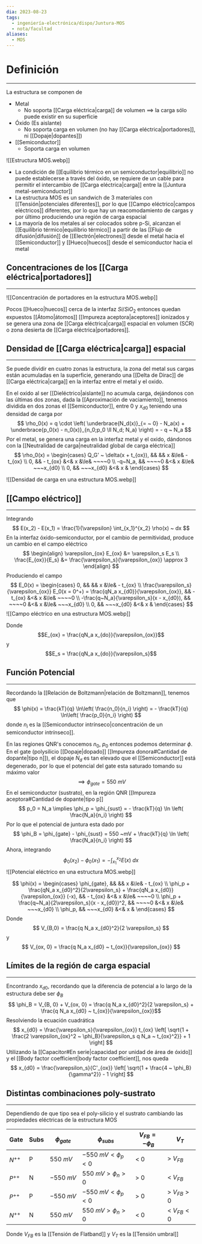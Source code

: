 ```yaml
---
dia: 2023-08-23
tags:
  - ingeniería-electrónica/dispo/Juntura-MOS
  - nota/facultad
aliases:
  - MOS
---
```

# Definición
---
La estructura se componen de
* Metal
	* No soporta [[Carga eléctrica|carga]] de volumen $\implies$ la carga sólo puede existir en su superficie
* Óxido (Es aislante)
	* No soporta carga en volumen (no hay [[Carga eléctrica|portadores]], ni [[Dopaje|dopantes]])
* [[Semiconductor]]
	* Soporta carga en volumen

![[Estructura  MOS.webp]]

* La condición de [[Equilibrio térmico en un semiconductor|equilibrio]] no puede establecerse a través del óxido, se requiere de un cable para permitir el intercambio de [[Carga eléctrica|carga]] entre la [[Juntura metal-semiconductor]]
* La estructura MOS es un sandwich de 3 materiales con [[Tensión|potenciales diferentes]], por lo que [[Campo eléctrico|campos eléctricos]] diferentes, por lo que hay un reacomodamiento de cargas  y por último produciendo una región de carga espacial
* La mayoría de los metales al ser colocados sobre p-Si, alcanzan el [[Equilibrio térmico|equilibrio térmico]] a partir de las [[Flujo de difusión|difusión]] de [[Electrón|electrones]] desde el metal hacia el [[Semiconductor]] y [[Hueco|huecos]] desde el semiconductor hacia el metal

## Concentraciones de los [[Carga eléctrica|portadores]]
---
![[Concentración de portadores en la estructura MOS.webp]]

Pocos [[Hueco|huecos]] cerca de la interfaz $Si$/$SiO_2$ entonces quedan expuestos [[Átomo|átomos]] [[Impureza aceptora|aceptores]] ionizados y se genera una zona de [[Carga eléctrica|carga]] espacial en volumen (SCR) o zona desierta de [[Carga eléctrica|portadores]].

## Densidad de [[Carga eléctrica|carga]] espacial
---
Se puede dividir en cuatro zonas la estructura, la zona del metal sus cargas están acumuladas en la superficie, generando una [[Delta de Dirac]] de [[Carga eléctrica|carga]] en la interfaz entre el metal y el oxido.

En el oxido al ser [[Dieléctrico|aislante]] no acumula carga, dejándonos con las últimas dos zonas, dada la [[Aproximación de vaciamiento]], tenemos dividida en dos zonas el [[Semiconductor]], entre $0$ y $x_{d0}$ teniendo una densidad de carga por $$ \rho_0(x) = q \cdot \left( \underbrace{N_d(x)}_{= ~ 0} - N_a(x) + \underbrace{p_0(x) - n_0(x)}_{n_0;p_0 \ll N_d; N_a} \right) = - q ~ N_a $$
Por el metal, se genera una carga en la interfaz metal y el oxido, dándonos con la [[Neutralidad de carga|neutralidad global de carga eléctrica]] $$ \rho_0(x) = \begin{cases} 	
	Q_G' ~ \delta(x + t_{ox}),  &&            &&   x  &\le&  - t_{ox}  \\
	0,                          && - t_{ox}   &<&  x  &\le&  ~~~~0      \\
	-q~N_a,                     &&  ~~~~0     &<&  x  &\le&  ~~~x_{d0} \\
	0,                          && ~~~x_{d0}  &<&  x  &
\end{cases} $$

![[Densidad de carga en una estructura MOS.webp]]

## [[Campo eléctrico]]
---
Integrando $$ E(x_2) - E(x_1) = \frac{1}{\varepsilon} \int_{x_1}^{x_2} \rho(x) ~ dx $$
En la interfaz óxido-semiconductor, por el cambio de permitividad, produce un cambio en el campo eléctrico $$ \begin{align} 
	\varepsilon_{ox} E_{ox} &= \varepsilon_s E_s \\
	\frac{E_{ox}}{E_s} &= \frac{\varepsilon_s}{\varepsilon_{ox}} \approx 3
\end{align} $$
Produciendo el campo $$ E_0(x) = \begin{cases} 	
	0,                          &&            &&   x  &\le&  - t_{ox}  \\
	\frac{\varepsilon_s}{\varepsilon_{ox}} E_0(x = 0^+) = 
	\frac{qN_a x_{d0}}{\varepsilon_{ox}},    && - t_{ox}   &<&  x  &\le&  ~~~~0      \\
	-\frac{q~N_a}{\varepsilon_s}(x - x_{d0}), &&  ~~~~0     &<&  x  &\le&  ~~~x_{d0} \\
	0,                          && ~~~x_{d0}  &<&  x  &
\end{cases} $$
![[Campo eléctrico en una estructura MOS.webp]]

Donde $$E_{ox} = \frac{qN_a x_{do}}{\varepsilon_{ox}}$$ y $$E_s = \frac{qN_a x_{do}}{\varepsilon_s}$$

## Función Potencial
---
Recordando la [[Relación de Boltzmann|relación de Boltzmann]], tenemos que $$ \phi(x) = \frac{kT}{q} \ln\left( \frac{n_0}{n_i} \right) = - \frac{kT}{q} \ln\left( \frac{p_0}{n_i} \right) $$ donde $n_i$ es la [[Semiconductor intrínseco|concentración de un semiconductor intrínseco]].

En las regiones QNR's conocemos $n_0$, $p_0$ entonces podemos determinar $\phi$. 
En el gate (polysilicio [[Dopaje|dopado]] [[Impureza donora#Cantidad de dopante|tipo n]]), el dopaje $N_d$ es tan elevado que el [[Semiconductor]] está degenerado, por lo que el potencial del gate esta saturado tomando su máximo valor $$ \implies \phi_{gate} = 550 ~ mV $$
En el semiconductor (sustrato), en la región QNR [[Impureza aceptora#Cantidad de dopante|tipo p]] $$ p_0 = N_a \implies \phi_p = \phi_{sust} = - \frac{kT}{q} \ln \left( \frac{N_a}{n_i} \right) $$
Por lo que el potencial de juntura esta dado por $$ \phi_B = \phi_{gate} - \phi_{sust} = 550 ~mV + \frac{kT}{q} \ln \left( \frac{N_a}{n_i} \right) $$
Ahora, integrando $$ \phi_0(x_2) - \phi_0(x_1) = - \int_{x_1}^{x_2} E(x) ~ dx $$
![[Potencial eléctrico en una estructura MOS.webp]]

$$ \phi(x) = \begin{cases} 	
	\phi_{gate},                          
		&&            &&   x  &\le&  - t_{ox}  \\
	\phi_p + \frac{qN_a x_{d0}^2}{2\varepsilon_s} + \frac{qN_a x_{d0}}{\varepsilon_{ox}} (-x),
		&& - t_{ox}   &<&  x  &\le&  ~~~~0     \\
	\phi_p + \frac{q~N_a}{2\varepsilon_s}(x - x_{d0})^2, 
		&&  ~~~~0     &<&  x  &\le&  ~~~x_{d0} \\
	\phi_p,
		&& ~~~x_{d0}  &<&  x  &
\end{cases} $$
Donde $$ V_{B,0} = \frac{q N_a x_{d0}^2}{2 \varepsilon_s} $$ y $$ V_{ox, 0} = \frac{q N_a x_{d0} ~ t_{ox}}{\varepsilon_{ox}} $$

## Límites de la región de carga espacial
---
Encontrando $x_{d0}$, recordando que la diferencia de potencial a lo largo de la estructura debe ser $\phi_B$ $$ \phi_B = V_{B, 0} + V_{ox, 0} = \frac{q N_a x_{d0}^2}{2 \varepsilon_s} + \frac{q N_a x_{d0} ~ t_{ox}}{\varepsilon_{ox}}$$
Resolviendo la ecuación cuadrática $$ x_{d0} = \frac{\varepsilon_s}{\varepsilon_{ox}} t_{ox} \left[ \sqrt{1 + \frac{2 \varepsilon_{ox}^2 ~ \phi_B}{\varepsilon_s q N_a ~ t_{ox}^2}} + 1 \right] $$
Utilizando la [[Capacitor#En serie|capacidad por unidad de área de óxido]] y el [[Body factor coefficient|body factor coefficient]], nos queda $$ x_{d0} = \frac{\varepsilon_s}{C'_{ox}} \left[ \sqrt{1 + \frac{4 ~ \phi_B}{\gamma^2}} - 1 \right] $$
## Distintas combinaciones poly-sustrato
---
Dependiendo de que tipo sea el poly-silicio y el sustrato cambiando las propiedades eléctricas de la estructura MOS

| Gate     | Subs | $\phi_{gate}$ | $\phi_{subs}$            | $V_{FB} = -\phi_B$ | $V_T$ |
| -------- | ---- | ------------- | ------------------------ | ------------------ | ----- |
| $N^{++}$ | P    | $550 ~ mV$    | $-550 ~ mV < \phi_p < 0$ | $< ~ 0$            | $> ~ V_{FB}$      |
| $P^{++}$ | N    | $-550 ~ mV$   | $550 ~ mV > \phi_n > 0$  | $> ~ 0$            | $< ~ V_{FB}$      |
| $P^{++}$ | P    | $-550 ~ mV$   | $-550 ~ mV < \phi_p < 0$ | $> ~ 0$            | $> ~ V_{FB} > 0$      |
| $N^{++}$ | N    | $550 ~ mV$    | $550 ~ mV > \phi_n > 0$  | $< ~ 0$            | $< ~ V_{FB} < 0$      |

Donde $V_{FB}$ es la [[Tensión de Flatband]] y $V_T$ es la [[Tensión umbral]]